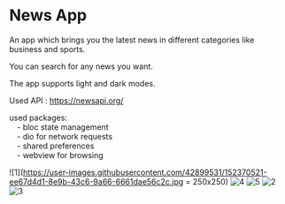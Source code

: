 # News App

An app which brings you the latest news in different categories like business and sports.

You can search for any news you want.

The app supports light and dark modes.

Used API : https://newsapi.org/

used packages:  
&emsp;- bloc state management  
&emsp;- dio for network requests  
&emsp;- shared preferences  
&emsp;- webview for browsing  

![1](https://user-images.githubusercontent.com/42899531/152370521-ee67d4d1-8e9b-43c6-9a66-6661dae56c2c.jpg = 250x250)
![4](https://user-images.githubusercontent.com/42899531/152370567-50345e44-0a1a-4b56-ac59-6d7027fcefef.jpg)
![5](https://user-images.githubusercontent.com/42899531/152370622-93c2bdc6-fc65-4cda-b0a1-dc2c4aa69d3d.jpg)
![2](https://user-images.githubusercontent.com/42899531/152370653-b8e5d107-41fc-4da2-8905-64a23c52c053.jpg)
![3](https://user-images.githubusercontent.com/42899531/152370679-e26097c0-8c18-47ad-9bf0-60f57544b4ab.jpg)
